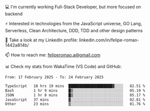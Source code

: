 💻 I'm currently working Full-Stack Developer, but more focused on backend

⚡ Interested in technologies from the JavaScript universe, GO Lang, Serverless, Clean Architecture, DDD, TDD and other design patterns

👥 Take a look at my LinkedIn profile: linkedin.com/in/felipe-romao-1442a814b/

📫 How to reach me: feliperomao.a@gmail.com

📊 Check my stats from WakaTime (VS Code) and GitHub:

<!--START_SECTION:waka-->

```txt
From: 17 February 2025 - To: 24 February 2025

TypeScript   18 hrs 19 mins  ████████████████████▓░░░░   82.51 %
Bash         1 hr 9 mins     █▒░░░░░░░░░░░░░░░░░░░░░░░   05.19 %
JSON         1 hr 8 mins     █▒░░░░░░░░░░░░░░░░░░░░░░░   05.17 %
JavaScript   37 mins         ▓░░░░░░░░░░░░░░░░░░░░░░░░   02.81 %
Other        23 mins         ▒░░░░░░░░░░░░░░░░░░░░░░░░   01.76 %
```

<!--END_SECTION:waka-->
